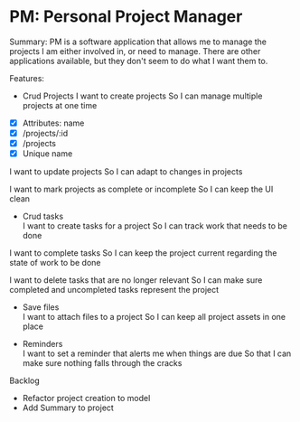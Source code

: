 # PM: Personal Project Manager

Summary: PM is a software application that allows me to manage the projects I am either involved in, or need to manage. There are other applications available, but they don't seem to do what I want them to.


Features:

* Crud Projects
I want to create projects
So I can manage multiple projects at one time

- [x] Attributes: name
- [x] /projects/:id
- [x] /projects
- [x] Unique name

I want to update projects
So I can adapt to changes in projects

I want to mark projects as complete or incomplete
So I can keep the UI clean


* Crud tasks  
I want to create tasks for a project
So I can track work that needs to be done

I want to complete tasks
So I can keep the project current regarding the state of work to be done

I want to delete tasks that are no longer relevant
So I can make sure completed and uncompleted tasks represent the project


* Save files  
I want to attach files to a project
So I can keep all project assets in one place


* Reminders  
I want to set a reminder that alerts me when things are due
So that I can make sure nothing falls through the cracks


Backlog

* Refactor project creation to model
* Add Summary to project

